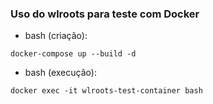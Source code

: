 ### Uso do wlroots para teste com Docker

- bash (criação): 
```
docker-compose up --build -d
```

- bash (execução): 
```
docker exec -it wlroots-test-container bash
```
